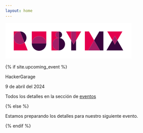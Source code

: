 ```yaml
---
layout: home
---
```


![](/images/full-light-color.png)

{% if site.upcoming_event %}

HackerGarage

9 de abril del 2024

Todos los detalles en la sección de [eventos](/eventos)

<div id="countdown" class="countdown"></div>

{% else %}

Estamos preparando los detalles para nuestro siguiente evento.

{% endif %}
